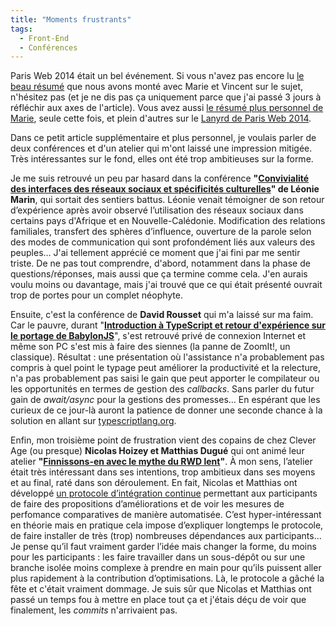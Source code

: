 ```yaml
---
title: "Moments frustrants"
tags:
  - Front-End
  - Conférences
---
```


Paris Web 2014 était un bel événement. Si vous n'avez pas encore lu [le beau résumé](http://fr.clever-age.com/veille/blog/nous-etions-a-paris-web-2014.html) que nous avons monté avec Marie et Vincent sur le sujet, n'hésitez pas (et je ne dis pas ça uniquement parce que j'ai passé 3 jours à réfléchir aux axes de l'article). Vous avez aussi [le résumé plus personnel de Marie](http://marieguillaumet.com/paris-web-2014-mon-compte-rendu/), seule cette fois, et plein d'autres sur le [Lanyrd de Paris Web 2014](http://lanyrd.com/2014/parisweb/).

Dans ce petit article supplémentaire et plus personnel, je voulais parler de deux conférences et d'un atelier qui m'ont laissé une impression mitigée. Très intéressantes sur le fond, elles ont été trop ambitieuses sur la forme.

<!-- more -->

Je me suis retrouvé un peu par hasard dans la conférence **"[Convivialité des interfaces des réseaux sociaux et spécificités culturelles](http://www.paris-web.fr/2014/conferences/convivialite-des-interfaces-des-reseaux-sociaux-et-specificites-culturelles.php)" de Léonie Marin**, qui sortait des sentiers battus. Léonie venait témoigner de son retour d’expérience après avoir observé l’utilisation des réseaux sociaux dans certains pays d'Afrique et en Nouvelle-Calédonie. Modification des relations familiales, transfert des sphères d’influence, ouverture de la parole selon des modes de communication qui sont profondément liés aux valeurs des peuples… J'ai tellement apprécié ce moment que j'ai fini par me sentir triste. De ne pas tout comprendre, d'abord, notamment dans la phase de questions/réponses, mais aussi que ça termine comme cela. J'en aurais voulu moins ou davantage, mais j'ai trouvé que ce qui était présenté ouvrait trop de portes pour un complet néophyte.

Ensuite, c'est la conférence de **David Rousset** qui m'a laissé sur ma faim. Car le pauvre, durant "**[Introduction à TypeScript et retour d'expérience sur le portage de BabylonJS](http://www.paris-web.fr/2014/conferences/sponsor-microsoft.php)**", s'est retrouvé privé de connexion Internet et même son PC s'est mis à faire des siennes (la panne de ZoomIt!, un classique). Résultat&nbsp;: une présentation où l'assistance n'a probablement pas compris à quel point le typage peut améliorer la productivité et la relecture, n'a pas probablement pas saisi le gain que peut apporter le compilateur ou les opportunités en termes de gestion des _callbacks_. Sans parler du futur gain de _await/async_ pour la gestions des promesses… En espérant que les curieux de ce jour-là auront la patience de donner une seconde chance à la solution en allant sur [typescriptlang.org](http://www.typescriptlang.org/).

Enfin, mon troisième point de frustration vient des copains de chez Clever Age (ou presque) **Nicolas Hoizey et Matthias Dugué** qui ont animé leur atelier **"[Finnissons-en avec le mythe du RWD lent](http://www.paris-web.fr/2014/ateliers/finissons-en-ensemble-avec-le-mythe-du-responsive-web-design-lent.php)"**. À mon sens, l’atelier était très intéressant dans ses intentions, trop ambitieux dans ses moyens et au final, raté dans son déroulement. En fait, Nicolas et Matthias ont développé [un protocole d’intégration continue](https://github.com/m4dz/prwd-workshop/) permettant aux participants de faire des propositions d’améliorations et de voir les mesures de perfomance comparatives de manière automatisée. C’est hyper-intéressant en théorie mais en pratique cela impose d’expliquer longtemps le protocole, de faire installer de très (trop) nombreuses dépendances aux participants… Je pense qu’il faut vraiment garder l’idée mais changer la forme, du moins pour les participants&nbsp;: les faire travailler dans un sous-dépôt ou sur une branche isolée moins complexe à prendre en main pour qu’ils puissent aller plus rapidement à la contribution d’optimisations. Là, le protocole a gâché la fête et c'était vraiment dommage. Je suis sûr que Nicolas et Matthias ont passé un temps fou à mettre en place tout ça et j'étais déçu de voir que finalement, les *commits* n'arrivaient pas.
